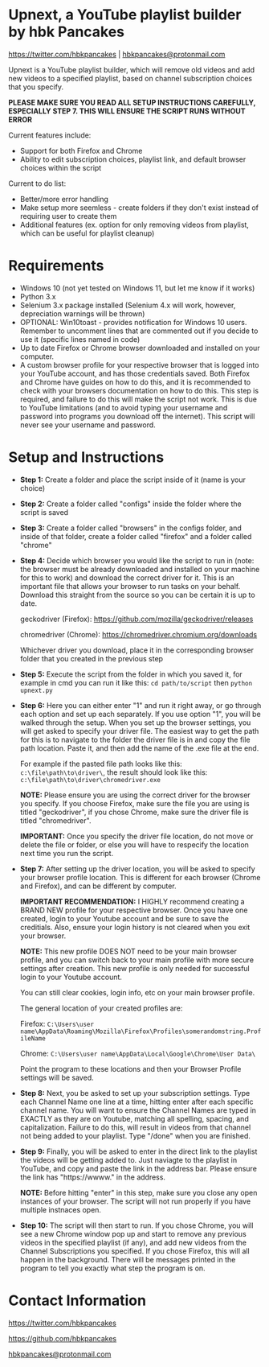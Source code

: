 # Upnext, a YouTube playlist builder by hbk Pancakes

https://twitter.com/hbkpancakes | hbkpancakes@protonmail.com

Upnext is a YouTube playlist builder, which will remove old
videos and add new videos to a specified playlist, based on 
channel subscription choices that you specify.

**PLEASE MAKE SURE YOU READ ALL SETUP INSTRUCTIONS CAREFULLY, ESPECIALLY STEP 7. 
THIS WILL ENSURE THE SCRIPT RUNS WITHOUT ERROR**

Current features include:
- Support for both Firefox and Chrome
- Ability to edit subscription choices, playlist link, 
  and default browser choices within the script
  
Current to do list:
- Better/more error handling
- Make setup more seemless - create folders if they don't exist instead of requiring user to create them
- Additional features (ex. option for only removing videos from playlist, which can be useful for playlist cleanup)

# Requirements
- Windows 10 (not yet tested on Windows 11, but let me know if it works)
- Python 3.x 
- Selenium 3.x package installed (Selenium 4.x will work, however, depreciation warnings will be thrown)
- OPTIONAL: Win10toast - provides notification for Windows 10 users. Remember to uncomment lines that are commented out if you decide to use it (specific lines named in code)
- Up to date Firefox or Chrome browser downloaded and installed
  on your computer.
- A custom browser profile for your respective browser that 
  is logged into your YouTube account, and has those credentials 
  saved. Both Firefox and Chrome have guides on how to do this, and
  it is recommended to check with your browsers documentation on how to 
  do this. This step is required, and failure to do this will make the 
  script not work. This is due to YouTube limitations (and to avoid typing your
  username and password into programs you download off the internet).
  This script will never see your username and password. 
        
# Setup and Instructions
- **Step 1:** Create a folder and place the script inside of it (name is your choice)
- **Step 2:** Create a folder called "configs" inside the folder where the script is saved
- **Step 3:** Create a folder called "browsers" in the configs folder, and inside of that folder,
   create a folder called "firefox" and a folder called "chrome"
- **Step 4:** Decide which browser you would like the script to run in (note: the browser
   must be already downloaded and installed on your machine for this to work) and
   download the correct driver for it. This is an important file that allows
   your browser to run tasks on your behalf. Download this straight 
   from the source so you can be certain it is up to date.

   geckodriver (Firefox): https://github.com/mozilla/geckodriver/releases
   
   chromedriver (Chrome): https://chromedriver.chromium.org/downloads

   Whichever driver you download, place it in the corresponding browser folder that
   you created in the previous step
- **Step 5:** Execute the script from the folder in which you saved it, for example in cmd you can run it like this:
   ```cd path/to/script```
   then 
   ```python upnext.py```
- **Step 6:** Here you can either enter "1" and run it right
   away, or go through each option and set up each separately. If you
   use option "1", you will be walked through the setup. When you set up the browser settings, you will get asked to
   specify your driver file. The easiest way to get the path for this
   is to navigate to the folder the driver file is in and copy the file path
   location. Paste it, and then add the name of the .exe file at the end.

   For example if the pasted file path looks like this: 
      ```c:\file\path\to\driver\```,
   the result should look like this:
      ```c:\file\path\to\driver\chromedriver.exe```

   **NOTE:** Please ensure you are using the correct driver for the browser you
   specify. If you choose Firefox, make sure the file you are using is titled
   "geckodriver", if you chose Chrome, make sure the driver file is titled 
   "chromedriver".

   **IMPORTANT:** Once you specify the driver file location, do not move or delete 
   the file or folder, or else you will have to respecify the location next time
   you run the script.
- **Step 7:** After setting up the driver location, you will be asked to specify your browser
   profile location. This is different for each browser (Chrome and Firefox), and
   can be different by computer. 
   
   **IMPORTANT RECOMMENDATION:** I HIGHLY recommend creating a BRAND NEW profile for your respective browser.
   Once you have one created, login to your Youtube account and be sure to save the creditials. Also, ensure
   your login history is not cleared when you exit your browser. 
   
   **NOTE:** This new profile DOES NOT need to be your main browser profile, and you can switch back to your main profile with more secure settings
   after creation. This new profile is only needed for successful login to your Youtube account.
   
   You can still clear cookies, login info, etc on your main browser profile.
   
   The general location of your created profiles are:

   Firefox: ```C:\Users\user name\AppData\Roaming\Mozilla\Firefox\Profiles\somerandomstring.ProfileName```
   
   Chrome: ```C:\Users\user name\AppData\Local\Google\Chrome\User Data\```

   Point the program to these locations and then your Browser Profile settings will be 
   saved.
- **Step 8:** Next, you be asked to set up your subscription settings. Type each Channel Name one line 
   at a time, hitting enter after each specific channel name. You will want to ensure the 
   Channel Names are typed in EXACTLY as they are on Youtube, matching all spelling, spacing, 
   and capitalization. Failure to do this, will result in videos from that channel not being 
   added to your playlist. Type "/done" when you are finished.
- **Step 9:** Finally, you will be asked to enter in the direct link to the playlist the videos will
   be getting added to. Just naviagte to the playlist in YouTube, and copy and paste
   the link in the address bar. Please ensure the link has "https://wwww." in the address.
   
   **NOTE:** Before hitting "enter" in this step, make sure you close any open instances of your browser. The script will not run
   properly if you have multiple instnaces open.
- **Step 10:** The script will then start to run. If you chose Chrome, you will see a new Chrome
   window pop up and start to remove any previous videos in the specified playlist
   (if any), and add new videos from the Channel Subscriptions you specified.
   If you chose Firefox, this will all happen in the background. There will be messages
   printed in the program to tell you exactly what step the program is on.

# Contact Information
https://twitter.com/hbkpancakes

https://github.com/hbkpancakes

hbkpancakes@protonmail.com
